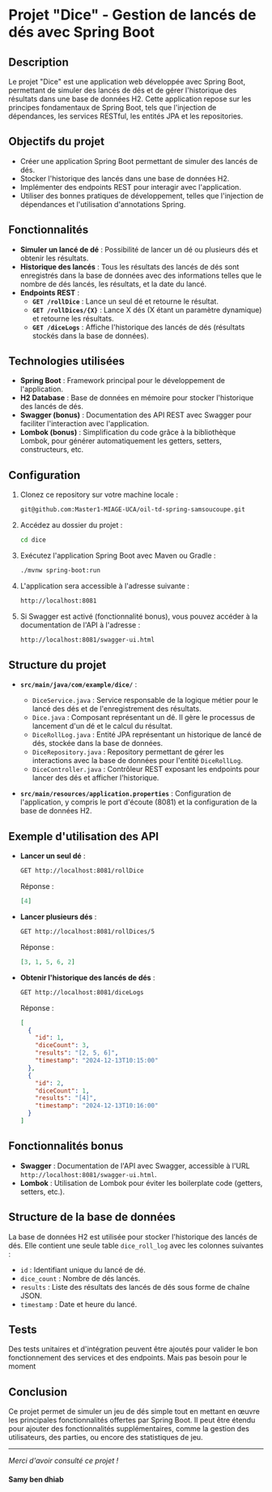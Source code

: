 # Projet "Dice" - Gestion de lancés de dés avec Spring Boot

## Description

Le projet "Dice" est une application web développée avec Spring Boot, permettant de simuler des lancés de dés et de gérer l'historique des résultats dans une base de données H2. Cette application repose sur les principes fondamentaux de Spring Boot, tels que l'injection de dépendances, les services RESTful, les entités JPA et les repositories.

## Objectifs du projet

- Créer une application Spring Boot permettant de simuler des lancés de dés.
- Stocker l'historique des lancés dans une base de données H2.
- Implémenter des endpoints REST pour interagir avec l'application.
- Utiliser des bonnes pratiques de développement, telles que l'injection de dépendances et l'utilisation d'annotations Spring.

## Fonctionnalités

- **Simuler un lancé de dé** : Possibilité de lancer un dé ou plusieurs dés et obtenir les résultats.
- **Historique des lancés** : Tous les résultats des lancés de dés sont enregistrés dans la base de données avec des informations telles que le nombre de dés lancés, les résultats, et la date du lancé.
- **Endpoints REST** :
  - **`GET /rollDice`** : Lance un seul dé et retourne le résultat.
  - **`GET /rollDices/{X}`** : Lance X dés (X étant un paramètre dynamique) et retourne les résultats.
  - **`GET /diceLogs`** : Affiche l'historique des lancés de dés (résultats stockés dans la base de données).

## Technologies utilisées

- **Spring Boot** : Framework principal pour le développement de l'application.
- **H2 Database** : Base de données en mémoire pour stocker l'historique des lancés de dés.
- **Swagger (bonus)** : Documentation des API REST avec Swagger pour faciliter l'interaction avec l'application.
- **Lombok (bonus)** : Simplification du code grâce à la bibliothèque Lombok, pour générer automatiquement les getters, setters, constructeurs, etc.

## Configuration

1. Clonez ce repository sur votre machine locale :
   ```bash
   git@github.com:Master1-MIAGE-UCA/oil-td-spring-samsoucoupe.git
   ```

2. Accédez au dossier du projet :
   ```bash
   cd dice
   ```

3. Exécutez l'application Spring Boot avec Maven ou Gradle :
   ```bash
   ./mvnw spring-boot:run
   ```

4. L'application sera accessible à l'adresse suivante :
   ```bash
   http://localhost:8081
   ```

5. Si Swagger est activé (fonctionnalité bonus), vous pouvez accéder à la documentation de l'API à l'adresse :
   ```bash
   http://localhost:8081/swagger-ui.html
   ```

## Structure du projet

- **`src/main/java/com/example/dice/`** :
  - `DiceService.java` : Service responsable de la logique métier pour le lancé des dés et de l'enregistrement des résultats.
  - `Dice.java` : Composant représentant un dé. Il gère le processus de lancement d'un dé et le calcul du résultat.
  - `DiceRollLog.java` : Entité JPA représentant un historique de lancé de dés, stockée dans la base de données.
  - `DiceRepository.java` : Repository permettant de gérer les interactions avec la base de données pour l'entité `DiceRollLog`.
  - `DiceController.java` : Contrôleur REST exposant les endpoints pour lancer des dés et afficher l'historique.
  
- **`src/main/resources/application.properties`** : Configuration de l'application, y compris le port d'écoute (8081) et la configuration de la base de données H2.

## Exemple d'utilisation des API

- **Lancer un seul dé** :
  ```bash
  GET http://localhost:8081/rollDice
  ```
  Réponse :
  ```json
  [4]
  ```

- **Lancer plusieurs dés** :
  ```bash
  GET http://localhost:8081/rollDices/5
  ```
  Réponse :
  ```json
  [3, 1, 5, 6, 2]
  ```

- **Obtenir l'historique des lancés de dés** :
  ```bash
  GET http://localhost:8081/diceLogs
  ```
  Réponse :
  ```json
  [
    {
      "id": 1,
      "diceCount": 3,
      "results": "[2, 5, 6]",
      "timestamp": "2024-12-13T10:15:00"
    },
    {
      "id": 2,
      "diceCount": 1,
      "results": "[4]",
      "timestamp": "2024-12-13T10:16:00"
    }
  ]
  ```

## Fonctionnalités bonus

- **Swagger** : Documentation de l'API avec Swagger, accessible à l'URL `http://localhost:8081/swagger-ui.html`.
- **Lombok** : Utilisation de Lombok pour éviter les boilerplate code (getters, setters, etc.).

## Structure de la base de données

La base de données H2 est utilisée pour stocker l'historique des lancés de dés. Elle contient une seule table `dice_roll_log` avec les colonnes suivantes :
- `id` : Identifiant unique du lancé de dé.
- `dice_count` : Nombre de dés lancés.
- `results` : Liste des résultats des lancés de dés sous forme de chaîne JSON.
- `timestamp` : Date et heure du lancé.

## Tests

Des tests unitaires et d'intégration peuvent être ajoutés pour valider le bon fonctionnement des services et des endpoints. Mais pas besoin pour le moment

## Conclusion

Ce projet permet de simuler un jeu de dés simple tout en mettant en œuvre les principales fonctionnalités offertes par Spring Boot. Il peut être étendu pour ajouter des fonctionnalités supplémentaires, comme la gestion des utilisateurs, des parties, ou encore des statistiques de jeu.

---

*Merci d'avoir consulté ce projet !*

#### Samy ben dhiab
